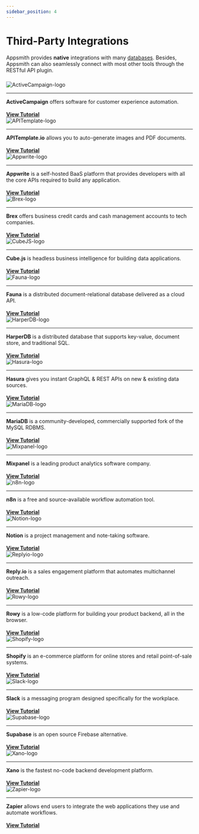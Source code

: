 ```yaml
---
sidebar_position: 4
---
```


# Third-Party Integrations

Appsmith provides **native** integrations with many [databases](/connect-data/reference/). Besides, Appsmith can also seamlessly connect with most other tools through the RESTful API plugin.

###             

<div class="containerGrid">
    <div class="containerColumnSampleApp columnGrid column-one" style={{padding:"20px"}}>
        <div class="containerCol">
            <img class="containerImage" src="/img/activecampaign_logo.jpeg" alt="ActiveCampaign-logo"/>
        </div> <hr/>
        <div class="containerDescription"><strong>ActiveCampaign</strong> offers software for customer experience automation.<br/><br/>  </div>
        <div class="containerTutorialLink"><a href="https://www.appsmith.com/blog/connecting-mixpanel-reply-io-and-activecampaign-using-appsmith-to-engage-with-your-users">
        <strong >View Tutorial </strong></a></div>
    </div>
    <div class="containerColumnSampleApp columnGrid column-two" style={{padding:"20px"}}>
        <div class="containerCol">
            <img class="containerImage" src="/img/apitemplate-logo.png" alt="APITemplate-logo"/>
        </div> <hr/>
        <div class="containerDescription"><strong>APITemplate.io</strong> allows you to auto-generate images and PDF documents.<br/><br/> </div>
         <div class="containerTutorialLink"><a href="https://www.appsmith.com/blog/build-a-tool-to-generate-pdf-files-with-apitemplate-and-n8n"><strong>View Tutorial</strong> </a>
         </div>
    </div>
    <div class="containerColumnSampleApp columnGrid column-three" style={{padding:"20px"}}>
        <div class="containerCol">
            <img class="containerImage" src="/img/appwrite-logo_DGkbk_MxO.png" alt="Appwrite-logo"/>
        </div> <hr/>
        <div class="containerDescription"><strong>Appwrite</strong> is a self-hosted BaaS platform that provides developers with all the  core APIs required to build any application.<br/><br/></div>
         <div class="containerTutorialLink"><a href="https://www.youtube.com/watch?v=uENmCvSusMI"><strong>View Tutorial</strong></a> </div>
    </div>
</div>

<div class="containerGrid">
    <div class="containerColumnSampleApp columnGrid column-one" style={{padding:"20px"}}>
        <div class="containerCol">
            <img class="containerImage" src="/img/brex-logo_CNZYG94J4.png" alt="Brex-logo"/>
        </div> <hr/>
        <div class="containerDescription"><strong>Brex</strong> offers business credit cards and cash management accounts to tech companies.<br/><br/>  </div>
        <div class="containerTutorialLink"><a href="https://www.youtube.com/watch?v=3WSLex6f3yM">
        <strong >View Tutorial </strong></a></div>
    </div>
    <div class="containerColumnSampleApp columnGrid column-two" style={{padding:"20px"}}>
        <div class="containerCol">
            <img class="containerImage" src="/img/cube-logo_S50__hLNq.jpeg" alt="CubeJS-logo"/>
        </div> <hr/>
        <div class="containerDescription"><strong>Cube.js</strong> is headless business intelligence for building data applications. <br/><br/> </div>
         <div class="containerTutorialLink"><a href="https://www.appsmith.com/blog/building-an-appsmith-dashboard-with-cube"><strong>View Tutorial</strong> </a>
         </div>
    </div>
    <div class="containerColumnSampleApp columnGrid column-three" style={{padding:"20px"}}>
        <div class="containerCol">
            <img class="containerImage" src="/img/fauna-logo_jSlqC25LH.jpeg" alt="Fauna-logo"/>
        </div> <hr/>
        <div class="containerDescription"><strong>Fauna</strong> is a distributed document-relational database delivered as a cloud API.<br/><br/></div>
         <div class="containerTutorialLink"><a href="https://www.youtube.com/watch?v=RQraazjdcac"><strong>View Tutorial</strong></a> </div>
    </div>
</div>

<div class="containerGrid">
    <div class="containerColumnSampleApp columnGrid column-one" style={{padding:"20px"}}>
        <div class="containerCol">
            <img class="containerImage" src="/img/HarperDB-Logo_GLE5XlPJ6.png" alt="HarperDB-logo"/>
        </div> <hr/>
        <div class="containerDescription"><strong>HarperDB</strong> is a distributed database that supports key-value, document store, and traditional SQL.<br/><br/>  </div>
        <div class="containerTutorialLink"><a href="https://www.appsmith.com/blog/building-an-inventory-management-tool-using-harperdb">
        <strong >View Tutorial </strong></a></div>
    </div>
    <div class="containerColumnSampleApp columnGrid column-two" style={{padding:"20px"}}>
        <div class="containerCol">
            <img class="containerImage" src="/img/hasura-logo_T6L3JlHSt.png" alt="Hasura-logo"/>
        </div> <hr/>
        <div class="containerDescription"><strong>Hasura</strong> gives you instant GraphQL &#x26; REST APIs on new &#x26; existing data sources. <br/><br/> </div>
         <div class="containerTutorialLink"><a href="https://www.appsmith.com/blog/e-commerce-order-management-dashboard-with-hasura-and-graphql"><strong>View Tutorial</strong> </a>
         </div>
    </div>
    <div class="containerColumnSampleApp columnGrid column-three" style={{padding:"20px"}}>
        <div class="containerCol">
            <img class="containerImage" src="/img/MariaDB-logo_kP1myud8_.png" alt="MariaDB-logo"/>
        </div> <hr/>
        <div class="containerDescription"><strong>MariaDB</strong> is a community-developed, commercially supported fork of the MySQL RDBMS.<br/><br/></div>
         <div class="containerTutorialLink"><a href="https://www.youtube.com/watch?v=2DfCLf5ELN8"><strong>View Tutorial</strong></a> </div>
    </div>
</div>

<div class="containerGrid">
    <div class="containerColumnSampleApp columnGrid column-one" style={{padding:"20px"}}>
        <div class="containerCol">
            <img class="containerImage" src="/img/mixpanel-logo_nLTAstL7N.jpeg" alt="Mixpanel-logo"/>
        </div> <hr/>
        <div class="containerDescription"><strong>Mixpanel</strong> is a leading product analytics software company.<br/><br/>  </div>
        <div class="containerTutorialLink"><a href="https://www.appsmith.com/blog/connecting-mixpanel-reply-io-and-activecampaign-using-appsmith-to-engage-with-your-users">
        <strong >View Tutorial </strong></a></div>
    </div>
    <div class="containerColumnSampleApp columnGrid column-two" style={{padding:"20px"}}>
        <div class="containerCol">
            <img class="containerImage" src="/img/n8n-logo_8BFnDWE3s.png" alt="n8n-logo"/>
        </div> <hr/>
        <div class="containerDescription"><strong>n8n</strong> is a free and source-available workflow automation tool. <br/><br/> </div>
         <div class="containerTutorialLink"><a href="https://www.appsmith.com/blog/building-an-employee-survey-dashboard-with-supabase-and-n8n"><strong>View Tutorial</strong> </a>
         </div>
    </div>
    <div class="containerColumnSampleApp columnGrid column-three" style={{padding:"20px"}}>
        <div class="containerCol">
            <img class="containerImage" src="/img/notion-logo_nw3DY5mWz.png" alt="Notion-logo"/>
        </div> <hr/>
        <div class="containerDescription"><strong>Notion</strong> is a project management and note-taking software.<br/><br/></div>
         <div class="containerTutorialLink"><a href="https://www.appsmith.com/blog/using-the-notion-api-to-build-a-content-management-system"><strong>View Tutorial</strong></a> </div>
    </div>
</div>

<div class="containerGrid">
    <div class="containerColumnSampleApp columnGrid column-one" style={{padding:"20px"}}>
        <div class="containerCol">
            <img class="containerImage" src="/img/replyto-logo_6yaZHFIeU.jpeg" alt="Replyio-logo"/>
        </div> <hr/>
        <div class="containerDescription"><strong>Reply.io</strong> is a sales engagement platform that automates multichannel outreach.<br/><br/>  </div>
        <div class="containerTutorialLink"><a href="https://www.appsmith.com/blog/connecting-mixpanel-reply-io-and-activecampaign-using-appsmith-to-engage-with-your-users">
        <strong >View Tutorial </strong></a></div>
    </div>
    <div class="containerColumnSampleApp columnGrid column-two" style={{padding:"20px"}}>
        <div class="containerCol">
            <img class="containerImage" src="/img/rowy-logo_pkqwXawrdl.png" alt="Rowy-logo"/>
        </div> <hr/>
        <div class="containerDescription"><strong>Rowy</strong> is a low-code platform for building your product backend, all in the browser. <br/><br/> </div>
         <div class="containerTutorialLink"><a href="https://www.youtube.com/watch?v=m-vSQRrar8A"><strong>View Tutorial</strong> </a>
         </div>
    </div>
    <div class="containerColumnSampleApp columnGrid column-three" style={{padding:"20px"}}>
        <div class="containerCol">
            <img class="containerImage" src="/img/shopify-logo_3YbQ78SX7.png" alt="Shopify-logo"/>
        </div> <hr/>
        <div class="containerDescription"><strong>Shopify</strong> is an e-commerce platform for online stores and retail point-of-sale systems.<br/><br/></div>
         <div class="containerTutorialLink"><a href="https://www.appsmith.com/blog/building-a-shopify-admin-panel-a-step-by-step-guide"><strong>View Tutorial</strong></a> </div>
    </div>
</div>

<div class="containerGrid">
    <div class="containerColumnSampleApp columnGrid column-one" style={{padding:"20px"}}>
        <div class="containerCol">
            <img class="containerImage" src="/img/Slack-logo.png" alt="Slack-logo"/>
        </div> <hr/>
        <div class="containerDescription"><strong>Slack</strong> is a messaging program designed specifically for the workplace.<br/><br/>  </div>
        <div class="containerTutorialLink"><a href="https://www.appsmith.com/blog/building-a-daily-standup-application-in-30-minutes">
        <strong >View Tutorial </strong></a></div>
    </div>
    <div class="containerColumnSampleApp columnGrid column-two" style={{padding:"20px"}}>
        <div class="containerCol">
            <img class="containerImage" src="/img/supabase-logo_JCWmwonfL.png" alt="Supabase-logo"/>
        </div> <hr/>
        <div class="containerDescription"><strong>Supabase</strong> is an open source Firebase alternative. <br/><br/> </div>
         <div class="containerTutorialLink"><a href="https://www.appsmith.com/blog/build-an-equipment-checkout-app-for-the-admin-team-at-your-company"><strong>View Tutorial</strong> </a>
         </div>
    </div>
    <div class="containerColumnSampleApp columnGrid column-three" style={{padding:"20px"}}>
        <div class="containerCol">
            <img class="containerImage" src="/img/xano-logo_nnco8rx_b.png" alt="Xano-logo"/>
        </div> <hr/>
        <div class="containerDescription"><strong>Xano</strong> is the fastest no-code backend development platform.<br/><br/></div>
         <div class="containerTutorialLink"><a href="https://www.appsmith.com/blog/adding-social-authentication"><strong>View Tutorial</strong></a> </div>
    </div>
</div>

<div class="containerGrid">
    <div class="containerColumnSampleApp columnGrid column-one" style={{padding:"20px"}}>
        <div class="containerCol">
            <img class="containerImage" src="/img/zapier-logo_odZ9wZQ3vY.jpeg" alt="Zapier-logo"/>
        </div> <hr/>
        <div class="containerDescription"><strong>Zapier</strong> allows end users to integrate the web applications they use and automate workflows.<br/><br/>  </div>
        <div class="containerTutorialLink"><a href="https://www.appsmith.com/blog/want-to-automate-your-apps-use-zapier-to-connect-specialized-platforms">
        <strong >View Tutorial </strong></a></div>
    </div>
    <div class="columnGrid column-two" style={{padding:"20px"}}>
    </div>
    <div class="columnGrid column-three" style={{padding:"20px"}}>
    </div>
</div>

